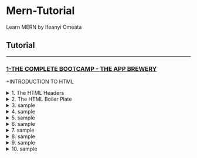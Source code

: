 # Mern-Tutorial
Learn MERN by Ifeanyi Omeata

## Tutorial

---

### [1-THE COMPLETE BOOTCAMP - THE APP BREWERY](#)

+INTRODUCTION TO HTML

<details>
  <summary>1. The HTML Headers</summary>

```html
<h1>Heading 1</h1>
<h2>Heading 2</h2>
<h3>Heading 3</h3>
<h4>Heading 4</h4>
<h5>Heading 5</h5>
<h6>Heading 6</h6>
```

```html
<!-- This is a Comment -->
<center>
    <hr size="3" noshade>
    <h1>THE ADVENTURES OF <br> SHERLOCK HOLMES</h1>
    <br>
    <h3>by</h3>
    <br>
    <h2>SIR ARTHUR CONAN DOYLE</h2>
    <hr size="3" noshade>
</center>
<!-- This is the end of the HTML code -->
```

</details>

<details>
  <summary>2. The HTML Boiler Plate</summary>

```html
<!DOCTYPE html>
<html lang="en" dir="ltr">
  <head>
    <meta charset="utf-8">
    <meta name="description" content="My Personal Page">
    <meta name="viewport" content="width=device-width, initial-scale=1.0">
    <title>My Personal Site</title>
  </head>
  <body>
    <h1>This is a Html Page</h1>
  </body>
</html>
```

The HTML Meta Tag

```html
<head>
  <meta charset="UTF-8">
  <meta name="description" content="Free Web tutorials">
  <meta name="keywords" content="HTML, CSS, JavaScript">
  <meta name="author" content="John Doe">
  <meta name="viewport" content="width=device-width, initial-scale=1.0">
</head>
```

```html
<head lang="en">
  <meta http-equiv="content-language" content="en">
  <meta charset="UTF-8">
  <meta name="viewport" content="width=device-width, initial-scale=1.0">
  <meta name="keywords" content="website, blog, foo, bar">
  <meta name="author" content="John Doe">
  <meta name="publisher" content="John Doe">
  <meta name="copyright" content="John Doe">
  <meta name="description" content="This short description describes my website.">
  <meta name="page-topic" content="Media">
  <meta name="page-type" content="Blogging">
  <meta name="audience" content="Everyone">
  <meta name="robots" content="index, follow">
  <title>My website title</title>
</head>
```

```bash

```

</details>

<details>
  <summary>3. sample</summary>

```html

```

```html

```

```bash

```

```bash

```

</details>

<details>
  <summary>4. sample</summary>

```html

```

```html

```

```bash

```

```bash

```

</details>

<details>
  <summary>5. sample</summary>

```html

```

```html

```

```bash

```

```bash

```

</details>

<details>
  <summary>6. sample</summary>

```html

```

```html

```

```bash

```

```bash

```

</details>

<details>
  <summary>7. sample</summary>

```html

```

```html

```

```bash

```

```bash

```

</details>

<details>
  <summary>8. sample</summary>

```html

```

```html

```

```bash

```

```bash

```

</details>

<details>
  <summary>9. sample</summary>

```html

```

```html

```

```bash

```

```bash

```

</details>

<details>
  <summary>10. sample</summary>

```html

```

```html

```

```bash

```

```bash

```

</details>